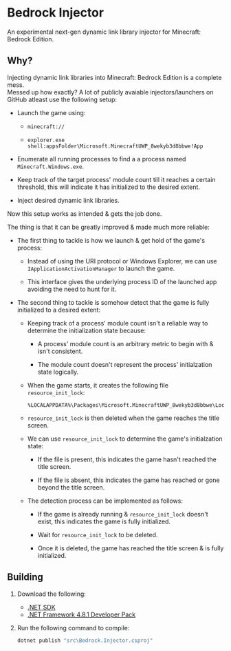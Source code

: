# Bedrock Injector
An experimental next-gen dynamic link library injector for Minecraft: Bedrock Edition.

## Why?
Injecting dynamic link libraries into Minecraft: Bedrock Edition is a complete mess.<br>
Messed up how exactly? A lot of publicly avaiable injectors/launchers on GitHub atleast use the following setup:

- Launch the game using:

   - `minecraft://` 

   - `explorer.exe shell:appsFolder\Microsoft.MinecraftUWP_8wekyb3d8bbwe!App`

- Enumerate all running processes to find a a process named `Minecraft.Windows.exe`.

- Keep track of the target process' module count till it reaches a certain threshold, this will indicate it has initialized to the desired extent.

- Inject desired dynamic link libraries.

Now this setup works as intended & gets the job done. 

The thing is that it can be greatly improved & made much more reliable:

- The first thing to tackle is how we launch & get hold of the game's process:

    - Instead of using the URI protocol or Windows Explorer, we can use `IApplicationActivationManager` to launch the game.

    - This interface gives the underlying process ID of the launched app avoiding the need to hunt for it.

- The second thing to tackle is somehow detect that the game is fully initialized to a desired extent:

    - Keeping track of a process' module count isn't a reliable way to determine the initialization state because:

        - A process' module count is an arbitrary metric to begin with & isn't consistent.

        - The module count doesn't represent the process' initialzation state logically. 

    - When the game starts, it creates the following file `resource_init_lock`:

        ```
        %LOCALAPPDATA%\Packages\Microsoft.MinecraftUWP_8wekyb3d8bbwe\LocalState\games\com.mojang\minecraftpe\resource_init_lock
        ```

    - `resource_init_lock` is then deleted when the game reaches the title screen.

    - We can use `resource_init_lock` to determine the game's initialzation state:

        - If the file is present, this indicates the game hasn't reached the title screen.

        - If the file is absent, this indicates the game has reached or gone beyond the title screen.

    - The detection process can be implemented as follows:

        - If the game is already running & `resource_init_lock` doesn't exist, this indicates the game is fully initialized.

        - Wait for `resource_init_lock` to be deleted.

        - Once it is deleted, the game has reached the title screen & is fully initialized.

## Building
1. Download the following:
    - [.NET SDK](https://dotnet.microsoft.com/en-us/download)
    - [.NET Framework 4.8.1 Developer Pack](https://dotnet.microsoft.com/en-us/download/dotnet-framework/thank-you/net481-developer-pack-offline-installer)

2. Run the following command to compile:

    ```cmd
    dotnet publish "src\Bedrock.Injector.csproj"
    ```